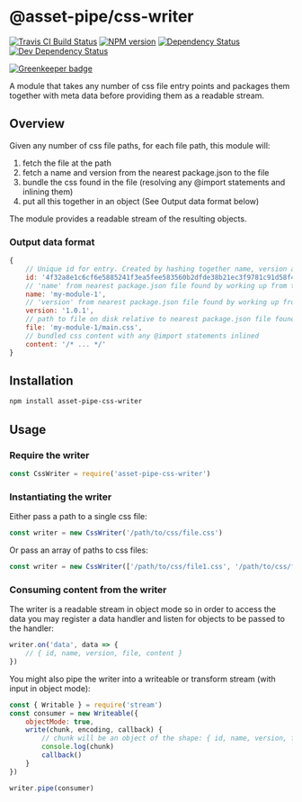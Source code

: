<!-- TITLE/ -->

<h1>@asset-pipe/css-writer</h1>

<!-- /TITLE -->


<!-- BADGES/ -->

<span class="badge-travisci"><a href="http://travis-ci.org/asset-pipe/asset-pipe-css-writer" title="Check this project's build status on TravisCI"><img src="https://img.shields.io/travis/asset-pipe/asset-pipe-css-writer/master.svg" alt="Travis CI Build Status" /></a></span>
<span class="badge-npmversion"><a href="https://npmjs.org/package/@asset-pipe/css-writer" title="View this project on NPM"><img src="https://img.shields.io/npm/v/@asset-pipe/css-writer.svg" alt="NPM version" /></a></span>
<span class="badge-daviddm"><a href="https://david-dm.org/asset-pipe/asset-pipe-css-writer" title="View the status of this project's dependencies on DavidDM"><img src="https://img.shields.io/david/asset-pipe/asset-pipe-css-writer.svg" alt="Dependency Status" /></a></span>
<span class="badge-daviddmdev"><a href="https://david-dm.org/asset-pipe/asset-pipe-css-writer#info=devDependencies" title="View the status of this project's development dependencies on DavidDM"><img src="https://img.shields.io/david/dev/asset-pipe/asset-pipe-css-writer.svg" alt="Dev Dependency Status" /></a></span>

<!-- /BADGES -->


[![Greenkeeper badge](https://badges.greenkeeper.io/asset-pipe/asset-pipe-css-writer.svg)](https://greenkeeper.io/)

A module that takes any number of css file entry points and packages them together with meta data before providing them as a readable stream.

## Overview

Given any number of css file paths, for each file path, this module will:
1. fetch the file at the path
2. fetch a name and version from the nearest package.json to the file
3. bundle the css found in the file (resolving any @import statements and inlining them)
4. put all this together in an object (See Output data format below)

The module provides a readable stream of the resulting objects.

### Output data format

```js
{
    // Unique id for entry. Created by hashing together name, version and file
    id: '4f32a8e1c6cf6e5885241f3ea5fee583560b2dfde38b21ec3f9781c91d58f42e',
    // 'name' from nearest package.json file found by working up from the css file's directory
    name: 'my-module-1',
    // 'version' from nearest package.json file found by working up from the css file's directory
    version: '1.0.1',
    // path to file on disk relative to nearest package.json file found by working up from the css file's directory
    file: 'my-module-1/main.css',
    // bundled css content with any @import statements inlined
    content: '/* ... */'
}
```

## Installation

```bash
npm install asset-pipe-css-writer
```

## Usage

### Require the writer
```js
const CssWriter = require('asset-pipe-css-writer')
```

### Instantiating the writer

Either pass a path to a single css file:
```js
const writer = new CssWriter('/path/to/css/file.css')
```

Or pass an array of paths to css files:
```js
const writer = new CssWriter(['/path/to/css/file1.css', '/path/to/css/file2.css'])
```

### Consuming content from the writer

The writer is a readable stream in object mode so in order to access the data you may register a data handler
and listen for objects to be passed to the handler:
```js
writer.on('data', data => {
    // { id, name, version, file, content }
})
```

You might also pipe the writer into a writeable or transform stream (with input in object mode):
```js
const { Writable } = require('stream')
const consumer = new Writeable({
    objectMode: true,
    write(chunk, encoding, callback) {
        // chunk will be an object of the shape: { id, name, version, file, content }
        console.log(chunk)
        callback()
    }
})

writer.pipe(consumer)
```
